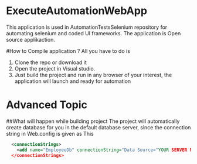 # ExecuteAutomationWebApp
This application is used in AutomationTestsSelenium repository for automating selenium and coded UI frameworks.
The application is Open source applikaction.

#How to Compile application ?
All you have to do is 

1. Clone the repo or download it
2. Open the project in Visual studio.
3. Just build the project and run in any browser of your interest, the application will launch and ready for automation

# Advanced Topic
##What will happen while building project
The project will automatically create database for you in the default database server, since the connection string in Web.config is given as This
```xml
  <connectionStrings>
    <add name="EmployeeDb" connectionString="Data Source="YOUR SERVER NAME";initial catalog=EmployeeDB;integrated security=True" providerName="System.Data.SqlClient" />
  </connectionStrings>
```
